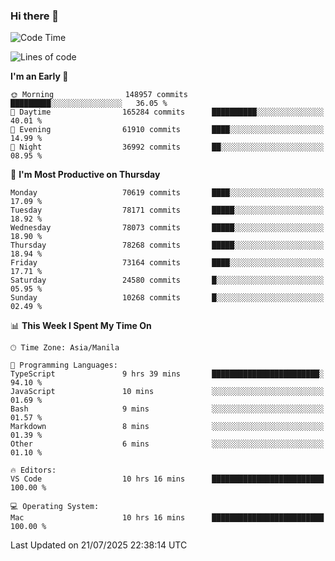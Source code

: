 ### Hi there 👋

<!--START_SECTION:waka-->
![Code Time](http://img.shields.io/badge/Code%20Time-6%2C129%20hrs%2016%20mins-blue)

![Lines of code](https://img.shields.io/badge/From%20Hello%20World%20I%27ve%20Written-142.4%20million%20lines%20of%20code-blue)

**I'm an Early 🐤** 

```text
🌞 Morning                148957 commits      █████████░░░░░░░░░░░░░░░░   36.05 % 
🌆 Daytime                165284 commits      ██████████░░░░░░░░░░░░░░░   40.01 % 
🌃 Evening                61910 commits       ████░░░░░░░░░░░░░░░░░░░░░   14.99 % 
🌙 Night                  36992 commits       ██░░░░░░░░░░░░░░░░░░░░░░░   08.95 % 
```
📅 **I'm Most Productive on Thursday** 

```text
Monday                   70619 commits       ████░░░░░░░░░░░░░░░░░░░░░   17.09 % 
Tuesday                  78171 commits       █████░░░░░░░░░░░░░░░░░░░░   18.92 % 
Wednesday                78073 commits       █████░░░░░░░░░░░░░░░░░░░░   18.90 % 
Thursday                 78268 commits       █████░░░░░░░░░░░░░░░░░░░░   18.94 % 
Friday                   73164 commits       ████░░░░░░░░░░░░░░░░░░░░░   17.71 % 
Saturday                 24580 commits       █░░░░░░░░░░░░░░░░░░░░░░░░   05.95 % 
Sunday                   10268 commits       █░░░░░░░░░░░░░░░░░░░░░░░░   02.49 % 
```


📊 **This Week I Spent My Time On** 

```text
🕑︎ Time Zone: Asia/Manila

💬 Programming Languages: 
TypeScript               9 hrs 39 mins       ████████████████████████░   94.10 % 
JavaScript               10 mins             ░░░░░░░░░░░░░░░░░░░░░░░░░   01.69 % 
Bash                     9 mins              ░░░░░░░░░░░░░░░░░░░░░░░░░   01.57 % 
Markdown                 8 mins              ░░░░░░░░░░░░░░░░░░░░░░░░░   01.39 % 
Other                    6 mins              ░░░░░░░░░░░░░░░░░░░░░░░░░   01.10 % 

🔥 Editors: 
VS Code                  10 hrs 16 mins      █████████████████████████   100.00 % 

💻 Operating System: 
Mac                      10 hrs 16 mins      █████████████████████████   100.00 % 
```


 Last Updated on 21/07/2025 22:38:14 UTC
<!--END_SECTION:waka-->


<!--
**rad182/rad182** is a ✨ _special_ ✨ repository because its `README.md` (this file) appears on your GitHub profile.

Here are some ideas to get you started:

- 🔭 I’m currently working on ...
- 🌱 I’m currently learning ...
- 👯 I’m looking to collaborate on ...
- 🤔 I’m looking for help with ...
- 💬 Ask me about ...
- 📫 How to reach me: ...
- 😄 Pronouns: ...
- ⚡ Fun fact: ...
-->

